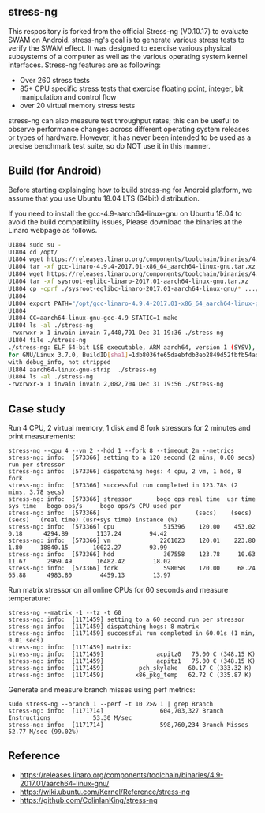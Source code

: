 ## stress-ng

This respository is forked from the official Stress-ng (V0.10.17) to evaluate SWAM on Android.
stress-ng's goal is to generate various stress tests to verify the SWAM effect.
It was designed to exercise various physical subsystems of a computer as well as
the various operating system kernel interfaces. Stress-ng features are as
following:

  * Over 260 stress tests
  * 85+ CPU specific stress tests that exercise floating point, integer,
    bit manipulation and control flow
  * over 20 virtual memory stress tests

stress-ng can also measure test throughput rates; this can be useful to observe
performance changes across different operating system releases or types of
hardware. However, it has never been intended to be used as a precise benchmark
test suite, so do NOT use it in this manner.


## Build (for Android)
Before starting explainging how to build stress-ng for Android platform, 
we assume that you use Ubuntu 18.04 LTS (64bit) distribution.

If you need to install the gcc-4.9-aarch64-linux-gnu on Ubuntu 18.04 to avoid the build
compatibility issues, Please download the binaries at the Linaro webpage as
follows.

```bash
U1804 sudo su -
U1804 cd /opt/
U1804 wget https://releases.linaro.org/components/toolchain/binaries/4.9-2017.01/aarch64-linux-gnu/gcc-linaro-4.9.4-2017.01-x86_64_aarch64-linux-gnu.tar.xz
U1804 tar -xf gcc-linaro-4.9.4-2017.01-x86_64_aarch64-linux-gnu.tar.xz
U1804 wget https://releases.linaro.org/components/toolchain/binaries/4.9-2017.01/aarch64-linux-gnu/sysroot-eglibc-linaro-2017.01-aarch64-linux-gnu.tar.xz
U1804 tar -xf sysroot-eglibc-linaro-2017.01-aarch64-linux-gnu.tar.xz
U1804 cp -cprf ./sysroot-eglibc-linaro-2017.01-aarch64-linux-gnu/* .../gcc-linaro-4.9.4-2017.01-x86_64_aarch64-linux-gnu/aarch64-linux-gnu/libc/
U1804 
U1804 export PATH="/opt/gcc-linaro-4.9.4-2017.01-x86_64_aarch64-linux-gnu/bin/:${PATH}"
U1804 
U1804 CC=aarch64-linux-gnu-gcc-4.9 STATIC=1 make
U1804 ls -al ./stress-ng
-rwxrwxr-x 1 invain invain 7,440,791 Dec 31 19:36 ./stress-ng
U1804 file ./stress-ng
./stress-ng: ELF 64-bit LSB executable, ARM aarch64, version 1 (SYSV), statically linked,
for GNU/Linux 3.7.0, BuildID[sha1]=1db8036fe65daebfdb3eb2849d52fbfb54adca2d,
with debug_info, not stripped
U1804 aarch64-linux-gnu-strip  ./stress-ng
U1804 ls -al ./stress-ng
-rwxrwxr-x 1 invain invain 2,082,704 Dec 31 19:56 ./stress-ng

 ```


## Case study

Run 4 CPU, 2 virtual memory, 1 disk and 8 fork stressors for 2 minutes and print measurements:
```
stress-ng --cpu 4 --vm 2 --hdd 1 --fork 8 --timeout 2m --metrics
stress-ng: info:  [573366] setting to a 120 second (2 mins, 0.00 secs) run per stressor
stress-ng: info:  [573366] dispatching hogs: 4 cpu, 2 vm, 1 hdd, 8 fork
stress-ng: info:  [573366] successful run completed in 123.78s (2 mins, 3.78 secs)
stress-ng: info:  [573366] stressor       bogo ops real time  usr time  sys time   bogo ops/s     bogo ops/s CPU used per
stress-ng: info:  [573366]                           (secs)    (secs)    (secs)   (real time) (usr+sys time) instance (%)
stress-ng: info:  [573366] cpu              515396    120.00    453.02      0.18      4294.89        1137.24        94.42
stress-ng: info:  [573366] vm              2261023    120.01    223.80      1.80     18840.15       10022.27        93.99
stress-ng: info:  [573366] hdd              367558    123.78     10.63     11.67      2969.49       16482.42        18.02
stress-ng: info:  [573366] fork             598058    120.00     68.24     65.88      4983.80        4459.13        13.97
```

Run matrix stressor on all online CPUs for 60 seconds and measure temperature:
```
stress-ng --matrix -1 --tz -t 60
stress-ng: info:  [1171459] setting to a 60 second run per stressor
stress-ng: info:  [1171459] dispatching hogs: 8 matrix
stress-ng: info:  [1171459] successful run completed in 60.01s (1 min, 0.01 secs)
stress-ng: info:  [1171459] matrix:
stress-ng: info:  [1171459]               acpitz0   75.00 C (348.15 K)
stress-ng: info:  [1171459]               acpitz1   75.00 C (348.15 K)
stress-ng: info:  [1171459]          pch_skylake   60.17 C (333.32 K)
stress-ng: info:  [1171459]         x86_pkg_temp   62.72 C (335.87 K)
```

Generate and measure branch misses using perf metrics:
```
sudo stress-ng --branch 1 --perf -t 10 2>& 1 | grep Branch
stress-ng: info:  [1171714]                604,703,327 Branch Instructions            53.30 M/sec
stress-ng: info:  [1171714]                598,760,234 Branch Misses                  52.77 M/sec (99.02%)
```


## Reference
* https://releases.linaro.org/components/toolchain/binaries/4.9-2017.01/aarch64-linux-gnu/
* https://wiki.ubuntu.com/Kernel/Reference/stress-ng
* https://github.com/ColinIanKing/stress-ng


